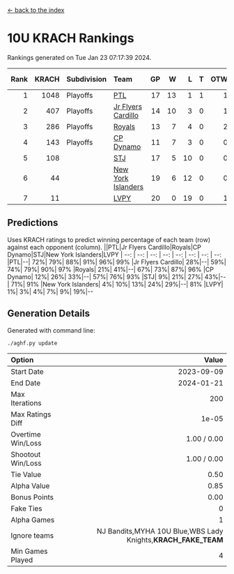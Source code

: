 [<- back to the index](readme.md)
# 10U KRACH Rankings
Rankings generated on Tue Jan 23 07:17:39 2024.

Rank|KRACH|Subdivision|Team|GP|W|L|T|OTW|OTL|SoS|Exp Wins|Win Diff
---:|---:|:---|:---|---:|---:|---:|---:|---:|---:|---:|---:|---:
1|1048|Playoffs|[PTL](https://gamesheetstats.com/seasons/3663/teams/140791/schedule)|17|13|1|1|1|1|487|15.3|-0.0
2|407|Playoffs|[Jr Flyers Cardillo](https://gamesheetstats.com/seasons/3663/teams/140794/schedule)|14|10|3|0|1|0|166|11.9|0.0
3|286|Playoffs|[Royals](https://gamesheetstats.com/seasons/3663/teams/140796/schedule)|13|7|4|0|2|0|206|9.9|0.0
4|143|Playoffs|[CP Dynamo](https://gamesheetstats.com/seasons/3663/teams/140795/schedule)|11|7|3|0|0|1|227|7.9|0.0
5|108||[STJ](https://gamesheetstats.com/seasons/3663/teams/140792/schedule)|17|5|10|0|0|2|487|5.9|0.0
6|44||[New York Islanders](https://gamesheetstats.com/seasons/3663/teams/140793/schedule)|19|6|12|0|0|1|322|6.9|0.0
7|11||[LVPY](https://gamesheetstats.com/seasons/3663/teams/140790/schedule)|20|0|19|0|1|0|355|1.9|0.0

## Predictions
Uses KRACH ratings to predict winning percentage of each team (row) against each opponent (column).
||PTL|Jr Flyers Cardillo|Royals|CP Dynamo|STJ|New York Islanders|LVPY
| --: | --: | --: | --: | --: | --: | --: | --: 
|PTL|--| 72%| 79%| 88%| 91%| 96%| 99%
|Jr Flyers Cardillo| 28%|--| 59%| 74%| 79%| 90%| 97%
|Royals| 21%| 41%|--| 67%| 73%| 87%| 96%
|CP Dynamo| 12%| 26%| 33%|--| 57%| 76%| 93%
|STJ|  9%| 21%| 27%| 43%|--| 71%| 91%
|New York Islanders|  4%| 10%| 13%| 24%| 29%|--| 81%
|LVPY|  1%|  3%|  4%|  7%|  9%| 19%|--

## Generation Details

Generated with command line:
```
./aghf.py update
```

| Option | Value |
| :----- | ----: |
| Start Date | 2023-09-09 |
| End Date | 2024-01-21 |
| Max Iterations | 200 |
| Max Ratings Diff | 1e-05 |
| Overtime Win/Loss | 1.00 / 0.00 |
| Shootout Win/Loss | 1.00 / 0.00 |
| Tie Value | 0.50 |
| Alpha Value | 0.85 |
| Bonus Points | 0.00 |
| Fake Ties | 0 |
| Alpha Games | 1 |
| Ignore teams | NJ Bandits,MYHA 10U Blue,WBS Lady Knights,__KRACH_FAKE_TEAM__ |
| Min Games Played | 4 |

